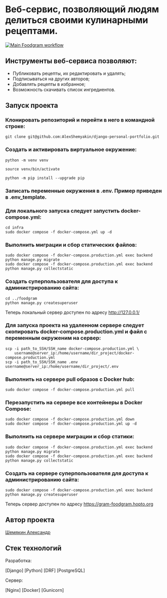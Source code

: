 # Веб-сервис, позволяющий людям делиться своими кулинарными рецептами.
[![Main Foodgram workflow](https://github.com/AlexShemyakin/foodgram-project-react/actions/workflows/main.yml/badge.svg)](https://github.com/AlexShemyakin/foodgram-project-react/actions/workflows/main.yml)
## Инструменты веб-сервиса позволяют:
- Публиковать рецепты, их редактировать и удалять;
- Подписываться на других авторов;
- Добавлять рецепты в избранное;
- Возможность скачивать список ингредиентов.


## Запуск проекта
### Клонировать репозиторий и перейти в него в командной строке:

```
git clone git@github.com:AlexShemyakin/django-personal-portfolio.git
```

### Cоздать и активировать виртуальное окружение:

```
python -m venv venv
```

```
source venv/bin/activate
```

```
python -m pip install --upgrade pip
```

### Записать переменные окружения в .env. Пример приведен в .env_template.

### Для локального запуска следует запустить docker-compose.yml:

```
cd infra
sudo docker compose -f docker-compose.yml up -d
```

### Выполнить миграции и сбор статических файлов:

```
sudo docker compose -f docker-compose.production.yml exec backend python manage.py migrate
sudo docker compose -f docker-compose.production.yml exec backend python manage.py collectstatic
```

### Создать суперпользователя для доступа к администрированию сайта:

```
cd ../foodgram
python manage.py createsuperuser
```
Теперь локальный сервер доступен по адресу http://127.0.0.1/

### Для запуска проекта на удаленном сервере следует скопировать docker-compose.production.yml и файл с переменным окруженим на сервер:

```
scp -i path_to_SSH/SSH_name docker-compose.production.yml \
    username@server_ip:/home/username/dir_project/docker-compose.production.yml 
scp -i path_to_SSH/SSH_name .env username@server_ip:/home/username/dir_project/.env 
```

### Выполнить на сервере pull образов с Docker hub:

```
sudo docker compose -f docker-compose.production.yml pull
```

### Перезапустить на сервере все контейнеры в Docker Compose:

```
sudo docker compose -f docker-compose.production.yml down
sudo docker compose -f docker-compose.production.yml up -d
```

### Выполнить на сервере миграции и сбор статики:

```
sudo docker compose -f docker-compose.production.yml exec backend python manage.py migrate
sudo docker compose -f docker-compose.production.yml exec backend python manage.py collectstatic
```

### Создать на сервере суперпользователя для доступа к администрированию сайта:

```
sudo docker compose -f docker-compose.production.yml exec backend python manage.py createsuperuser
```
Теперь сервер доступен по адресу https://gram-foodgram.hopto.org

## Автор проекта
[Шемякин Александр](https://github.com/AlexShemyakin)

## Стек технологий
Разработка:

[Django]
[Python]
[DRF]
[PostgreSQL]

Сервер:

[Nginx]
[Docker]
[Gunicorn]
